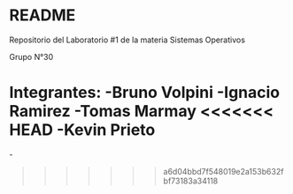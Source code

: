 
# README #

Repositorio del Laboratorio #1 de la materia Sistemas Operativos

Grupo N°30

Integrantes:
-Bruno Volpini
-Ignacio Ramirez
-Tomas Marmay
<<<<<<< HEAD
-Kevin Prieto
=======
-<desconocido>
>>>>>>> a6d04bbd7f548019e2a153b632fbf73183a34118
